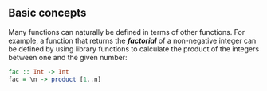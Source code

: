 ## Basic concepts
Many functions can naturally be defined in terms of other functions. For example, a function that returns the ***factorial*** of a non-negative integer can be defined by using library functions to calculate the product of the integers between one and the given number:
```Haskell
fac :: Int -> Int
fac = \n -> product [1..n]
```
